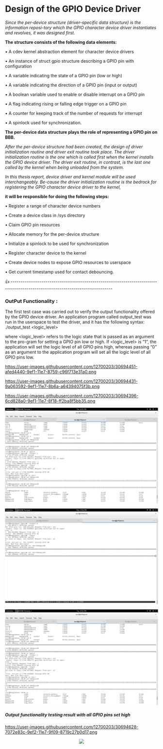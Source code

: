 # Design of the GPIO Device Driver

_Since the per-device structure (driver-specific data structure) is the information reposi-tory which the GPIO character device driver instantiates and revolves, it was designed first._

**The structure consists of the following data elements:** 


• A cdev kernel abstraction element for character device drivers

• An instance of struct gpio structure describing a GPIO pin with configuration

• A variable indicating the state of a GPIO pin (low or high) 

• A variable indicating the direction of a GPIO pin (input or output) 

• A boolean variable used to enable or disable interrupt on a GPIO pin 

• A flag indicating rising or falling edge trigger on a GPIO pin 

• A counter for keeping track of the number of requests for interrupt 

• A spinlock used for synchronization. 

**The per-device data structure plays the role of representing a GPIO pin on BBB.**


_After the per-device structure had been created, the design of driver initialization routine and driver exit routine took place.
The driver initialization routine is the one which is called first when the kernel installs the GPIO device driver. The driver exit 
routine, in contrast, is the last one called by the kernel when being unloaded from the system._
 
 _In this thesis report, device driver and kernel module will be used interchangeably. Be-cause the driver
 initialization routine is the bedrock for registering the GPIO character device driver to the kernel,_
 
 **it will be responsible for doing the following steps:**
 
 
 • Register a range of character device numbers 
 
 • Create a device class in /sys directory 
 
 • Claim GPIO pin resources 
 
 • Allocate memory for the per-device structure 
 
 • Initialize a spinlock to be used for synchronization
 
 • Register character device to the kernel 
 
 • Create device nodes to expose GPIO resources to userspace 
 
 • Get current timestamp used for contact debouncing. 

:+1: ----------------------------------------------------------------------------------------------------------------------------------

### OutPut Functionality :

The first test case was carried out to verify the output functionality offered by the GPIO device driver. An application program called output_test was run in the userspace to test the driver, and it has the following syntax: 
./output_test <logic_level>  

where <logic_level> refers to the logic state that is passed as an argument to the pro-gram for setting a GPIO pin low or high. If <logic_level> is “1”, the application will set the logic level of all GPIO pins high, whereas passing “0” as an argument to the application program will set all the logic level of all GPIO pins low.


https://user-images.githubusercontent.com/12700203/30694451-afed4440-9ef1-11e7-8759-c96f713e31a0.png

https://user-images.githubusercontent.com/12700203/30694431-9a063592-9ef1-11e7-8b6a-a64394075f3b.png

https://user-images.githubusercontent.com/12700203/30694396-6cd828a0-9ef1-11e7-8f18-ff2ba8f5bb35.png

<p align="center">
  <img src="https://github.com/vivek357/Gpio_Driver_bbb/blob/master/images/image1.png" />
 </p>
 
 
 <p align="center">
  <img src="https://github.com/vivek357/Gpio_Driver_bbb/blob/master/images/image2.png" />
  </p>
  
  <p align="center">
  <img src="https://github.com/vivek357/Gpio_Driver_bbb/blob/master/images/image3.png" />
  </p>


##### _Output functionality testing result with all GPIO pins set high_


https://user-images.githubusercontent.com/12700203/30694628-7072e83c-9ef2-11e7-9f09-8719c27b0d17.png

<p align="center">
  <img src="https://user-images.githubusercontent.com/12700203/30694628-7072e83c-9ef2-11e7-9f09-8719c27b0d17.png" />
  </p>
